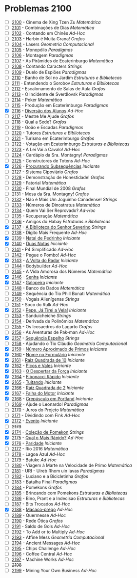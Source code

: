 # Problemas 2100

  - [ ]  [2100](https://www.urionlinejudge.com.br/judge/pt/problems/view/2100) - Cinema de Xing Tzen Zu *Matemática*
  - [ ]  [2101](https://www.urionlinejudge.com.br/judge/pt/problems/view/2101) - Combinações de Dias *Matemática*
  - [ ]  [2102](https://www.urionlinejudge.com.br/judge/pt/problems/view/2102) - Contando em Chinês *Ad-Hoc*
  - [ ]  [2103](https://www.urionlinejudge.com.br/judge/pt/problems/view/2103) - Harbin é Muita Grana! *Grafos*
  - [ ]  [2104](https://www.urionlinejudge.com.br/judge/pt/problems/view/2104) - Lasers *Geometria Computacional*
  - [ ]  [2105](https://www.urionlinejudge.com.br/judge/pt/problems/view/2105) - Monopólio *Paradigmas*
  - [ ]  [2106](https://www.urionlinejudge.com.br/judge/pt/problems/view/2106) - Montagem *Paradigmas*
  - [ ]  [2107](https://www.urionlinejudge.com.br/judge/pt/problems/view/2107) - As Pirâmides de Ecaterinburgo *Matemática*
  - [ ]  [2108](https://www.urionlinejudge.com.br/judge/pt/problems/view/2108) - Contando Caracters *Strings*
  - [ ]  [2109](https://www.urionlinejudge.com.br/judge/pt/problems/view/2109) - Duelo de Espiões *Paradigmas*
  - [ ]  [2110](https://www.urionlinejudge.com.br/judge/pt/problems/view/2110) - Banho de Sol no Jardim *Estruturas e Bibliotecas*
  - [ ]  [2111](https://www.urionlinejudge.com.br/judge/pt/problems/view/2111) - Entendendo o Sorobov *Estruturas e Bibliotecas*
  - [ ]  [2112](https://www.urionlinejudge.com.br/judge/pt/problems/view/2112) - Escalonamento de Salas de Aula *Grafos*
  - [ ]  [2113](https://www.urionlinejudge.com.br/judge/pt/problems/view/2113) - O Incidente de Sverdlovsk *Paradigmas*
  - [ ]  [2114](https://www.urionlinejudge.com.br/judge/pt/problems/view/2114) - Poker *Matemática*
  - [ ]  [2115](https://www.urionlinejudge.com.br/judge/pt/problems/view/2115) - Produção em Ecaterimburgo *Paradigmas*
  - [x]  [2116](https://www.urionlinejudge.com.br/judge/pt/problems/view/2116) - [Diversão dos Alunos](https://github.com/potigol/URI-Potigol/blob/master/src/2100/2116.poti) *Ad-Hoc*
  - [ ]  [2117](https://www.urionlinejudge.com.br/judge/pt/problems/view/2117) - Mestre Me Ajude *Grafos*
  - [ ]  [2118](https://www.urionlinejudge.com.br/judge/pt/problems/view/2118) - Qual a Sede? *Grafos*
  - [ ]  [2119](https://www.urionlinejudge.com.br/judge/pt/problems/view/2119) - Goão e Escadas *Paradigmas*
  - [ ]  [2120](https://www.urionlinejudge.com.br/judge/pt/problems/view/2120) - Tutores *Estruturas e Bibliotecas*
  - [ ]  [2121](https://www.urionlinejudge.com.br/judge/pt/problems/view/2121) - Turismo em Ecaterimburgo *Grafos*
  - [ ]  [2122](https://www.urionlinejudge.com.br/judge/pt/problems/view/2122) - Votação em Ecaterimburgo *Estruturas e Bibliotecas*
  - [ ]  [2123](https://www.urionlinejudge.com.br/judge/pt/problems/view/2123) - A Lei Vai a Cavalo! *Ad-Hoc*
  - [ ]  [2124](https://www.urionlinejudge.com.br/judge/pt/problems/view/2124) - Cardápio da Sra. Montagny! *Paradigmas*
  - [ ]  [2125](https://www.urionlinejudge.com.br/judge/pt/problems/view/2125) - Construtores de Totens *Ad-Hoc*
  - [x]  [2126](https://www.urionlinejudge.com.br/judge/pt/problems/view/2126) - [Procurando Subsequências](https://github.com/potigol/URI-Potigol/blob/master/src/2100/2126.poti) *Iniciante*
  - [ ]  [2127](https://www.urionlinejudge.com.br/judge/pt/problems/view/2127) - Sistema Cipoviário *Grafos*
  - [ ]  [2128](https://www.urionlinejudge.com.br/judge/pt/problems/view/2128) - Demonstração de Honestidade! *Grafos*
  - [ ]  [2129](https://www.urionlinejudge.com.br/judge/pt/problems/view/2129) - Fatorial *Matemática*
  - [ ]  [2130](https://www.urionlinejudge.com.br/judge/pt/problems/view/2130) - Final Mundial de 2008 *Grafos*
  - [ ]  [2131](https://www.urionlinejudge.com.br/judge/pt/problems/view/2131) - Mesa da Sra. Montagny! *Grafos*
  - [ ]  [2132](https://www.urionlinejudge.com.br/judge/pt/problems/view/2132) - Não é Mais Um Joguinho Canadense! *Strings*
  - [ ]  [2133](https://www.urionlinejudge.com.br/judge/pt/problems/view/2133) - Números de Dinostratus *Matemática*
  - [ ]  [2134](https://www.urionlinejudge.com.br/judge/pt/problems/view/2134) - Quem Vai Ser Reprovado? *Ad-Hoc*
  - [ ]  [2135](https://www.urionlinejudge.com.br/judge/pt/problems/view/2135) - Recuperação *Matemática*
  - [ ]  [2136](https://www.urionlinejudge.com.br/judge/pt/problems/view/2136) - Amigos do Habay *Estruturas e Bibliotecas*
  - [x]  [2137](https://www.urionlinejudge.com.br/judge/pt/problems/view/2137) - [A Biblioteca do Senhor Severino](https://github.com/potigol/URI-Potigol/blob/master/src/2100/2137.poti) *Strings*
  - [ ]  [2138](https://www.urionlinejudge.com.br/judge/pt/problems/view/2138) - Dígito Mais Frequente *Ad-Hoc*
  - [x]  [2139](https://www.urionlinejudge.com.br/judge/pt/problems/view/2139) - [Natal de Pedrinho](https://github.com/potigol/URI-Potigol/blob/master/src/2100/2139.poti) *Iniciante*
  - [x]  [2140](https://www.urionlinejudge.com.br/judge/pt/problems/view/2140) - [Duas Notas](https://github.com/potigol/URI-Potigol/blob/master/src/2100/2140.poti) *Iniciante*
  - [ ]  [2141](https://www.urionlinejudge.com.br/judge/pt/problems/view/2141) - P4 Simplificado *Ad-Hoc*
  - [ ]  [2142](https://www.urionlinejudge.com.br/judge/pt/problems/view/2142) - Pegue o Pombo! *Ad-Hoc*
  - [x]  [2143](https://www.urionlinejudge.com.br/judge/pt/problems/view/2143) - [A Volta do Radar](https://github.com/potigol/URI-Potigol/blob/master/src/2100/2143.poti) *Iniciante*
  - [ ]  [2144](https://www.urionlinejudge.com.br/judge/pt/problems/view/2144) - Bodybuilder *Ad-Hoc*
  - [ ]  [2145](https://www.urionlinejudge.com.br/judge/pt/problems/view/2145) - A Vida Amorosa dos Números *Matemática*
  - [x]  [2146](https://www.urionlinejudge.com.br/judge/pt/problems/view/2146) - [Senha](https://github.com/potigol/URI-Potigol/blob/master/src/2100/2146.poti) *Iniciante*
  - [x]  [2147](https://www.urionlinejudge.com.br/judge/pt/problems/view/2147) - [Galopeira](https://github.com/potigol/URI-Potigol/blob/master/src/2100/2147.poti) *Iniciante*
  - [ ]  [2148](https://www.urionlinejudge.com.br/judge/pt/problems/view/2148) - Banco de Dados *Matemática*
  - [ ]  [2149](https://www.urionlinejudge.com.br/judge/pt/problems/view/2149) - Sequência do Tio Phill Bonati *Matemática*
  - [ ]  [2150](https://www.urionlinejudge.com.br/judge/pt/problems/view/2150) - Vogais Alienígenas *Strings*
  - [ ]  [2151](https://www.urionlinejudge.com.br/judge/pt/problems/view/2151) - Soco do Rulk *Ad-Hoc*
  - [x]  [2152](https://www.urionlinejudge.com.br/judge/pt/problems/view/2152) - [Pepe, Já Tirei a Vela!](https://github.com/potigol/URI-Potigol/blob/master/src/2100/2152.poti) *Iniciante*
  - [ ]  [2153](https://www.urionlinejudge.com.br/judge/pt/problems/view/2153) - Sanduicheiche *Strings*
  - [ ]  [2154](https://www.urionlinejudge.com.br/judge/pt/problems/view/2154) - Derivada de Polinômios *Matemática*
  - [ ]  [2155](https://www.urionlinejudge.com.br/judge/pt/problems/view/2155) - Os Icosaedros do Lagarto *Grafos*
  - [ ]  [2156](https://www.urionlinejudge.com.br/judge/pt/problems/view/2156) - As Aventuras de Pak-man *Ad-Hoc*
  - [x]  [2157](https://www.urionlinejudge.com.br/judge/pt/problems/view/2157) - [Sequência Espelho](https://github.com/potigol/URI-Potigol/blob/master/src/2100/2157.poti) *Strings*
  - [ ]  [2158](https://www.urionlinejudge.com.br/judge/pt/problems/view/2158) - Ajudando o Tio Cláudio *Geometria Computacional*
  - [x]  [2159](https://www.urionlinejudge.com.br/judge/pt/problems/view/2159) - [Número Aproximado de Primos](https://github.com/potigol/URI-Potigol/blob/master/src/2100/2159.poti) *Iniciante*
  - [x]  [2160](https://www.urionlinejudge.com.br/judge/pt/problems/view/2160) - [Nome no Formulário](https://github.com/potigol/URI-Potigol/blob/master/src/2100/2160.poti) *Iniciante*
  - [x]  [2161](https://www.urionlinejudge.com.br/judge/pt/problems/view/2161) - [Raiz Quadrada de 10](https://github.com/potigol/URI-Potigol/blob/master/src/2100/2161.poti) *Iniciante*
  - [x]  [2162](https://www.urionlinejudge.com.br/judge/pt/problems/view/2162) - [Picos e Vales](https://github.com/potigol/URI-Potigol/blob/master/src/2100/2162.poti) *Iniciante*
  - [x]  [2163](https://www.urionlinejudge.com.br/judge/pt/problems/view/2163) - [O Despertar da Força](https://github.com/potigol/URI-Potigol/blob/master/src/2100/2163.poti) *Iniciante*
  - [x]  [2164](https://www.urionlinejudge.com.br/judge/pt/problems/view/2164) - [Fibonacci Rápido](https://github.com/potigol/URI-Potigol/blob/master/src/2100/2164.poti) *Iniciante*
  - [x]  [2165](https://www.urionlinejudge.com.br/judge/pt/problems/view/2165) - [Tuitando](https://github.com/potigol/URI-Potigol/blob/master/src/2100/2165.poti) *Iniciante*
  - [x]  [2166](https://www.urionlinejudge.com.br/judge/pt/problems/view/2166) - [Raiz Quadrada de 2](https://github.com/potigol/URI-Potigol/blob/master/src/2100/2166.poti) *Iniciante*
  - [x]  [2167](https://www.urionlinejudge.com.br/judge/pt/problems/view/2167) - [Falha do Motor](https://github.com/potigol/URI-Potigol/blob/master/src/2100/2167.poti) *Iniciante*
  - [x]  [2168](https://www.urionlinejudge.com.br/judge/pt/problems/view/2168) - [Crepúsculo em Portland](https://github.com/potigol/URI-Potigol/blob/master/src/2100/2168.poti) *Iniciante*
  - [ ]  [2169](https://www.urionlinejudge.com.br/judge/pt/problems/view/2169) - Ajude o Leonardo! *Paradigmas*
  - [ ]  [2170](https://www.urionlinejudge.com.br/judge/pt/problems/view/2170) - Juros do Projeto *Matemática*
  - [ ]  [2171](https://www.urionlinejudge.com.br/judge/pt/problems/view/2171) - Dividindo com Fink *Ad-Hoc*
  - [x]  [2172](https://www.urionlinejudge.com.br/judge/pt/problems/view/2172) - [Evento](https://github.com/potigol/URI-Potigol/blob/master/src/2100/2172.poti) *Iniciante*
  - [ ] ~~2173~~
  - [x]  [2174](https://www.urionlinejudge.com.br/judge/pt/problems/view/2174) - [Coleção de Pomekon](https://github.com/potigol/URI-Potigol/blob/master/src/2100/2174.poti) *Strings*
  - [x]  [2175](https://www.urionlinejudge.com.br/judge/pt/problems/view/2175) - [Qual o Mais Rápido?](https://github.com/potigol/URI-Potigol/blob/master/src/2100/2175.poti) *Ad-Hoc*
  - [x]  [2176](https://www.urionlinejudge.com.br/judge/pt/problems/view/2176) - [Paridade](https://github.com/potigol/URI-Potigol/blob/master/src/2100/2176.poti) *Iniciante*
  - [ ]  [2177](https://www.urionlinejudge.com.br/judge/pt/problems/view/2177) - Rio 2016 *Matemática*
  - [ ]  [2178](https://www.urionlinejudge.com.br/judge/pt/problems/view/2178) - Lagoa Azul *Ad-Hoc*
  - [ ]  [2179](https://www.urionlinejudge.com.br/judge/pt/problems/view/2179) - Batuke *Ad-Hoc*
  - [ ]  [2180](https://www.urionlinejudge.com.br/judge/pt/problems/view/2180) - Viagem à Marte na Velocidade de Primo *Matemática*
  - [ ]  [2181](https://www.urionlinejudge.com.br/judge/pt/problems/view/2181) - URI - Uireb Rhom uin Iavas *Paradigmas*
  - [ ]  [2182](https://www.urionlinejudge.com.br/judge/pt/problems/view/2182) - Luciano e a Bicicletinha *Grafos*
  - [ ]  [2183](https://www.urionlinejudge.com.br/judge/pt/problems/view/2183) - Batalha Final *Paradigmas*
  - [ ]  [2184](https://www.urionlinejudge.com.br/judge/pt/problems/view/2184) - Pomekons *Grafos*
  - [ ]  [2185](https://www.urionlinejudge.com.br/judge/pt/problems/view/2185) - Brincando com Pomekons *Estruturas e Bibliotecas*
  - [ ]  [2186](https://www.urionlinejudge.com.br/judge/pt/problems/view/2186) - Bino, Prant e a Indecisao *Estruturas e Bibliotecas*
  - [ ]  [2187](https://www.urionlinejudge.com.br/judge/pt/problems/view/2187) - Bits Trocados *Ad-Hoc*
  - [x]  [2188](https://www.urionlinejudge.com.br/judge/pt/problems/view/2188) - [Macaco-prego](https://github.com/potigol/URI-Potigol/blob/master/src/2100/2188.poti) *Ad-Hoc*
  - [ ]  [2189](https://www.urionlinejudge.com.br/judge/pt/problems/view/2189) - Quermesse *Ad-Hoc*
  - [ ]  [2190](https://www.urionlinejudge.com.br/judge/pt/problems/view/2190) - Rede Ótica *Grafos*
  - [ ]  [2191](https://www.urionlinejudge.com.br/judge/pt/problems/view/2191) - Saldo de Gols *Ad-Hoc*
  - [ ]  [2192](https://www.urionlinejudge.com.br/judge/pt/problems/view/2192) - To Add or to Multiply *Ad-Hoc*
  - [ ]  [2193](https://www.urionlinejudge.com.br/judge/pt/problems/view/2193) - Affine Mess *Geometria Computacional*
  - [ ]  [2194](https://www.urionlinejudge.com.br/judge/pt/problems/view/2194) - Ancient Messages *Ad-Hoc*
  - [ ]  [2195](https://www.urionlinejudge.com.br/judge/pt/problems/view/2195) - Chips Challenge *Ad-Hoc*
  - [ ]  [2196](https://www.urionlinejudge.com.br/judge/pt/problems/view/2196) - Coffee Central *Ad-Hoc*
  - [ ]  [2197](https://www.urionlinejudge.com.br/judge/pt/problems/view/2197) - Machine Works *Ad-Hoc*
  - [ ] ~~2198~~
  - [ ]  [2199](https://www.urionlinejudge.com.br/judge/pt/problems/view/2199) - Mining Your Own Business *Ad-Hoc*